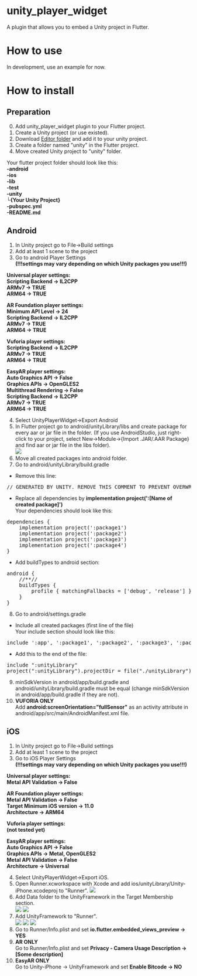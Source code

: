 # unity_player_widget

A plugin that allows you to embed a Unity project in Flutter.

# How to use
In development, use an example for now.

# How to install
## Preparation
0. Add unity_player_widget plugin to your Flutter project.
1. Create a Unity project (or use existed).
2. Download [Editor folder](https://github.com/Pavel-Kupreichyk/unity-player-widget/tree/master/Editor) and add it to your unity project.
2. Create a folder named "unity" in the Flutter project.
3. Move created Unity project to "unity" folder.<br/>

Your flutter project folder should look like this:<br/>
**-android<br/>
-ios<br/>
-lib<br/>
-test<br/>
-unity<br/>
   └{Your Unity Project}<br/>
-pubspec.yml<br/>
-README.md<br/>**

## Android
1. In Unity project go to File->Build settings
2. Add at least 1 scene to the project
3. Go to android Player Settings<br/>
  **(!!!settings may vary depending on which Unity packages you use!!!)**<br/>
  
  **Universal player settings:<br/>
    Scripting Backend -> IL2CPP<br/>
    ARMv7 -> TRUE<br/>
    ARM64 -> TRUE<br/>**
    
  **AR Foundation player settings:<br/>
    Minimum API Level -> 24<br/>
    Scripting Backend -> IL2CPP<br/>
    ARMv7 -> TRUE<br/>
    ARM64 -> TRUE<br/>**
    
  **Vuforia player settings:<br/>
    Scripting Backend -> IL2CPP<br/>
    ARMv7 -> TRUE<br/>
    ARM64 -> TRUE<br/>**
    
  **EasyAR player settings:<br/>
    Auto Graphics API -> False<br/>
    Graphics APIs -> OpenGLES2<br/>
    Multithread Rendering -> False<br/>
    Scripting Backend -> IL2CPP<br/>
    ARMv7 -> TRUE<br/>
    ARM64 -> TRUE<br/>**
    
4. Select UnityPlayerWidget->Export Android
5. In Flutter project go to android/unityLibrary/libs and create package for every aar or jar file in the folder.
(If you use AndroidStudio, just right-click to your project, select New->Module->{Import .JAR/.AAR Package} and find aar or jar file in the libs folder).<br/>
![](images/photo7.png)<br/>
6. Move all created packages into android folder. 
7. Go to android/unityLibrary/build.gradle<br/>
- Remove this line:<br/>
<pre>// GENERATED BY UNITY. REMOVE THIS COMMENT TO PREVENT OVERWRITING WHEN EXPORTING AGAIN</pre>

- Replace all dependencies by **implementation project(':[Name of created package]')**<br/>
Your dependencies should look like this:<br/>
<pre>
dependencies {
    implementation project(':package1')
    implementation project(':package2')
    implementation project(':package3')
    implementation project(':package4')
}
</pre>
- Add buildTypes to android section:<br/>
<pre>android {
	//**//
	buildTypes {
		profile { matchingFallbacks = ['debug', 'release'] }
	}
}
</pre>
8. Go to android/settings.gradle<br/>
- Include all created packages (first line of the file)<br/>
Your include section should look like this:<br/>
<pre>
include ':app', ':package1', ':package2', ':package3', ':package4'
</pre>
- Add this to the end of the file:
<pre>
include ":unityLibrary"
project(":unityLibrary").projectDir = file("./unityLibrary")
</pre>
9. minSdkVersion in android/app/build.gradle and android/unityLibrary/build.gradle must be equal (change minSdkVersion in android/app/build.gradle if they are not).
10. **VUFORIA ONLY**<br/> 
Add **android:screenOrientation="fullSensor"** as an activity attribute in android/app/src/main/AndroidManifest.xml file.
## iOS
1. In Unity project go to File->Build settings
2. Add at least 1 scene to the project
3. Go to iOS Player Settings<br/>
**(!!!settings may vary depending on which Unity packages you use!!!)**<br/>

  **Universal player settings:<br/>
    Metal API Validation -> False<br/>**
    
  **AR Foundation player settings:<br/>
    Metal API Validation -> False<br/>
    Target Minimum iOS version -> 11.0<br/>
    Architecture -> ARM64<br/>**
    
  **Vuforia player settings:<br/>
  (not tested yet)**
    
  **EasyAR player settings:<br/>
    Auto Graphics API -> False<br/>
    Graphics APIs -> Metal, OpenGLES2<br/>
    Metal API Validation -> False<br/>
    Architecture -> Universal<br/>**
    
4. Select UnityPlayerWidget->Export iOS.
5. Open Runner.xcworkspace with Xcode and add ios/unityLibrary/Unity-iPhone.xcodeproj to "Runner".
![](images/photo6.png)<br/>
6. Add Data folder to the UnityFramework in the Target Membership section.<br/>
![](images/photo1.png)
![](images/photo2.png)<br/>
7. Add UnityFramework to "Runner".<br/>
![](images/photo3.png)
![](images/photo4.png)
![](images/photo5.png)<br/>
8. Go to Runner/Info.plist and set **io.flutter.embedded_views_preview -> YES**
9. **AR ONLY**<br/>
Go to Runner/Info.plist and set **Privacy - Camera Usage Description -> [Some description]**
10. **EasyAR ONLY**<br/>
Go to Unity-iPhone -> UnityFramework and set **Enable Bitcode -> NO**
